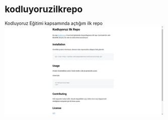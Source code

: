 # kodluyoruzilkrepo
Kodluyoruz Eğitimi kapsamında açtığım ilk repo
![kodluyoruz](https://raw.githubusercontent.com/Kodluyoruz/taskforce/main/git/odev1/figures/markdown.png)